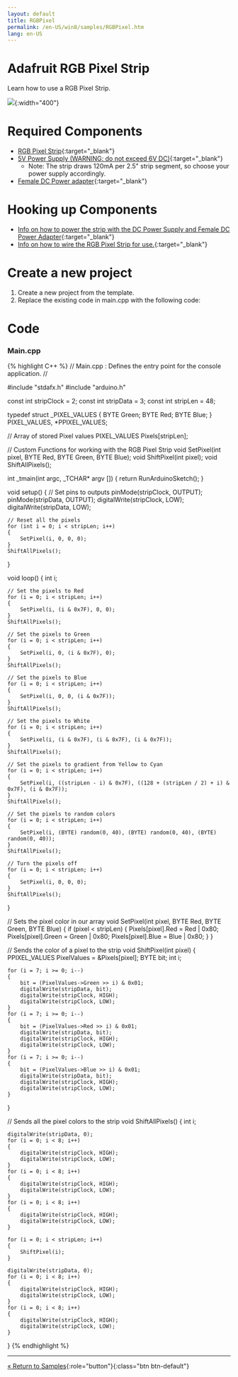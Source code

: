 ```yaml
---
layout: default
title: RGBPixel
permalink: /en-US/win8/samples/RGBPixel.htm
lang: en-US
---
```


# Adafruit RGB Pixel Strip
Learn how to use a RGB Pixel Strip.

![]({{site.baseurl}}/images/RGBPixel.jpg){:width="400"}

# Required Components
* [RGB Pixel Strip](http://www.adafruit.com/products/306){:target="_blank"}
* [5V Power Supply (WARNING: do not exceed 6V DC)](http://www.adafruit.com/products/276){:target="_blank"}
    * Note: The strip draws 120mA per 2.5" strip segment, so choose your power supply accordingly.
* [Female DC Power adapter](http://www.adafruit.com/products/368){:target="_blank"}

# Hooking up Components
* [Info on how to power the strip with the DC Power Supply and Female DC Power Adapter](https://learn.adafruit.com/digital-led-strip/powering){:target="_blank"}
* [Info on how to wire the RGB Pixel Strip for use.](https://learn.adafruit.com/digital-led-strip/wiring){:target="_blank"}

# Create a new project

1. Create a new project from the template.
1. Replace the existing code in main.cpp with the following code:

# Code

### Main.cpp
{% highlight C++ %}
// Main.cpp : Defines the entry point for the console application.
//

#include "stdafx.h"
#include "arduino.h"

const int stripClock = 2;
const int stripData = 3;
const int stripLen = 48;

typedef struct _PIXEL_VALUES {
    BYTE Green;
    BYTE Red;
    BYTE Blue;
} PIXEL_VALUES, *PPIXEL_VALUES;

// Array of stored Pixel values
PIXEL_VALUES Pixels[stripLen];

// Custom Functions for working with the RGB Pixel Strip
void SetPixel(int pixel, BYTE Red, BYTE Green, BYTE Blue);
void ShiftPixel(int pixel);
void ShiftAllPixels();

int _tmain(int argc, _TCHAR* argv [])
{
    return RunArduinoSketch();
}

void setup()
{
    // Set pins to outputs
    pinMode(stripClock, OUTPUT);
    pinMode(stripData, OUTPUT);
    digitalWrite(stripClock, LOW);
    digitalWrite(stripData, LOW);

    // Reset all the pixels
    for (int i = 0; i < stripLen; i++)
    {
        SetPixel(i, 0, 0, 0);
    }
    ShiftAllPixels();
}

void loop()
{
    int i;

    // Set the pixels to Red
    for (i = 0; i < stripLen; i++)
    {
        SetPixel(i, (i & 0x7F), 0, 0);
    }
    ShiftAllPixels();

    // Set the pixels to Green
    for (i = 0; i < stripLen; i++)
    {
        SetPixel(i, 0, (i & 0x7F), 0);
    }
    ShiftAllPixels();

    // Set the pixels to Blue
    for (i = 0; i < stripLen; i++)
    {
        SetPixel(i, 0, 0, (i & 0x7F));
    }
    ShiftAllPixels();

    // Set the pixels to White
    for (i = 0; i < stripLen; i++)
    {
        SetPixel(i, (i & 0x7F), (i & 0x7F), (i & 0x7F));
    }
    ShiftAllPixels();

    // Set the pixels to gradient from Yellow to Cyan
    for (i = 0; i < stripLen; i++)
    {
        SetPixel(i, ((stripLen - i) & 0x7F), ((128 + (stripLen / 2) + i) & 0x7F), (i & 0x7F));
    }
    ShiftAllPixels();

    // Set the pixels to random colors
    for (i = 0; i < stripLen; i++)
    {
        SetPixel(i, (BYTE) random(0, 40), (BYTE) random(0, 40), (BYTE) random(0, 40));
    }
    ShiftAllPixels();

    // Turn the pixels off
    for (i = 0; i < stripLen; i++)
    {
        SetPixel(i, 0, 0, 0);
    }
    ShiftAllPixels();
}

// Sets the pixel color in our array
void SetPixel(int pixel, BYTE Red, BYTE Green, BYTE Blue)
{
    if (pixel < stripLen)
    {
        Pixels[pixel].Red = Red | 0x80;
        Pixels[pixel].Green = Green | 0x80;
        Pixels[pixel].Blue = Blue | 0x80;
    }
}

// Sends the color of a pixel to the strip
void ShiftPixel(int pixel)
{
    PPIXEL_VALUES PixelValues = &Pixels[pixel];
    BYTE bit;
    int i;

    for (i = 7; i >= 0; i--)
    {
        bit = (PixelValues->Green >> i) & 0x01;
        digitalWrite(stripData, bit);
        digitalWrite(stripClock, HIGH);
        digitalWrite(stripClock, LOW);
    }
    for (i = 7; i >= 0; i--)
    {
        bit = (PixelValues->Red >> i) & 0x01;
        digitalWrite(stripData, bit);
        digitalWrite(stripClock, HIGH);
        digitalWrite(stripClock, LOW);
    }
    for (i = 7; i >= 0; i--)
    {
        bit = (PixelValues->Blue >> i) & 0x01;
        digitalWrite(stripData, bit);
        digitalWrite(stripClock, HIGH);
        digitalWrite(stripClock, LOW);
    }
}

// Sends all the pixel colors to the strip
void ShiftAllPixels()
{
    int i;

    digitalWrite(stripData, 0);
    for (i = 0; i < 8; i++)
    {
        digitalWrite(stripClock, HIGH);
        digitalWrite(stripClock, LOW);
    }
    for (i = 0; i < 8; i++)
    {
        digitalWrite(stripClock, HIGH);
        digitalWrite(stripClock, LOW);
    }
    for (i = 0; i < 8; i++)
    {
        digitalWrite(stripClock, HIGH);
        digitalWrite(stripClock, LOW);
    }

    for (i = 0; i < stripLen; i++)
    {
        ShiftPixel(i);
    }

    digitalWrite(stripData, 0);
    for (i = 0; i < 8; i++)
    {
        digitalWrite(stripClock, HIGH);
        digitalWrite(stripClock, LOW);
    }
    for (i = 0; i < 8; i++)
    {
        digitalWrite(stripClock, HIGH);
        digitalWrite(stripClock, LOW);
    }
}
{% endhighlight %}

---

[&laquo; Return to Samples](SampleApps.htm){:role="button"}{:class="btn btn-default"}

